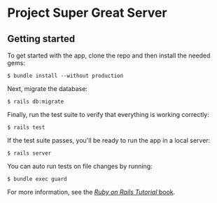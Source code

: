 # Project Super Great Server

## Getting started

To get started with the app, clone the repo and then install the needed gems:

```
$ bundle install --without production
```

Next, migrate the database:

```
$ rails db:migrate
```

Finally, run the test suite to verify that everything is working correctly:

```
$ rails test
```

If the test suite passes, you'll be ready to run the app in a local server:

```
$ rails server
```

You can auto run tests on file changes by running:

```
$ bundle exec guard
```

For more information, see the
[*Ruby on Rails Tutorial* book](http://www.railstutorial.org/book).